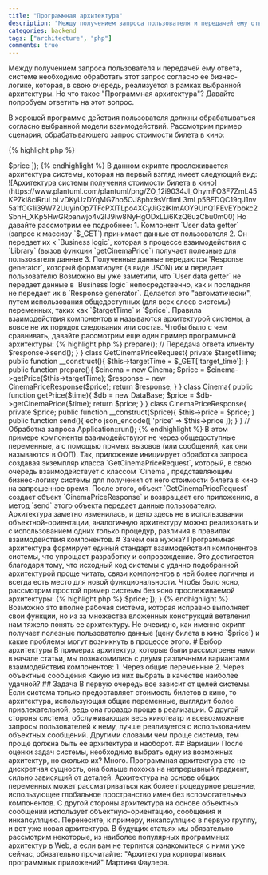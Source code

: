 ```yaml
---
title: "Программная архитектура"
description: "Между получением запроса пользователя и передачей ему ответа, системе необходимо обработать этот запрос согласно ее бизнес-логике, которая, в свою очередь, реализуется в рамках выбранной архитектуры. Но что такое \"Программная архитектура\"? Давайте попробуем ответить на этот вопрос..."
categories: backend
tags: ["architecture", "php"]
comments: true
---
```

Между получением запроса пользователя и передачей ему ответа, системе необходимо обработать этот запрос согласно ее бизнес-логике, которая, в свою очередь, реализуется в рамках выбранной архитектуры. Но что такое "Программная архитектура"? Давайте попробуем ответить на этот вопрос.

В хорошей программе действия пользователя должны обрабатываться согласно выбранной модели взаимодействий. Рассмотрим пример сценария, обрабатывающего запрос стоимости билета в кино:

{% highlight php %}
<?php
// Функция возвращает стоимость билета в кино на данное время

function getCinemaPrice($time){
  ...
}

// Получение данных от пользователя

$targetTime = $_GET['target_time'];

// Бизнес-логика

$price = getCinemaPrice($targetTime);

// Возврат ответа пользователю

echo json_encode([
  'price' => $price
]);
{% endhighlight %}

В данном скрипте прослеживается архитектура системы, которая на первый взгляд имеет следующий вид:

![Архитектура системы получения стоимости билета в кино](https://www.plantuml.com/plantuml/png/ZO_12i9034Jl_OhymFO3F7ZmL45KP7kI8ciRruLbLvDKyUzDYqMG7ho5OJ8phx9sVrflmL3mLp5BEDQC19qJ1nv5a1fOG1i39W72UuyinOp7TFcPXlTLpo4XCyJiGziKlmAOY9UnQ1FEvEYbbkc2SbnH_XKp5HwGRpanwjo4v2IJ9iw8NyHgODxLLi6KzQ6uzCbu0m00)

Но давайте рассмотрим ее подробнее:

1. Компонент `User data getter` (запрос к массиву `$_GET`) принимает данные от пользователя
2. Он передает их к `Business logic`, которая в процессе взаимодействия с `Library` (вызов функции `getCinemaPrice`) получает полезные для пользователя данные
3. Полученные данные передаются `Response generator`, который форматирует (в виде JSON) их и передает пользователю

Возможно вы уже заметили, что `User data getter` не передает данные в `Business logic` непосредственно, как и последняя не передает их в `Response generator`. Делается это "автоматически", путем использования общедоступных (для всех слоев системы) переменных, таких как `$targetTime` и `$price`. Правила взаимодействия компонентов и называются архитектурой системы, а вовсе не их порядок следования или состав.

Чтобы было с чем сравнивать, давайте рассмотрим еще один пример программной архитектуры:

{% highlight php %}
<?php
class Application{
  public static function run(){
    // Получение данных от клиента

    $request = new GetCinemaPriceRequest;
    // Формирование ответа

    $response = $request->prepare();
    // Передача ответа клиенту

    $response->send();
  }
}

class GetCinemaPriceRequest{
  private $targetTime;

  public function __construct(){
    $this->targetTime = $_GET['target_time'];
  }

  public function prepare(){
    $cinema = new Cinema;
    $price = $cinema->getPrice($this->targetTime);
    $response = new CinemaPriceResponse($price);

    return $response;
  }
}

class Cinema{
  public function getPrice($time){
    $db = new DataBase;
    $price = $db->getCinemaPrice($time);

    return $price;
  }
}

class CinemaPriceResponse{
  private $price;

  public function __construct($price){
    $this->price = $price;
  }

  public function send(){
    echo json_encode([
      'price' => $this->price
    ]);
  }
}

// Обработка запроса

Application::run();
{% endhighlight %}

В этом примере компоненты взаимодействуют не через общедоступные переменные, а с помощью прямых вызовов (или сообщений, как они называются в ООП). Так, приложение инициирует обработка запроса создавая экземпляр класса `GetCinemaPriceRequest`, который, в свою очередь взаимодействует с классом `Cinema`, представляющим бизнес-логику системы для получения от него стоимости билета в кино на запрошенное время. После этого, объект `GetCinemaPriceRequest` создает объект `CinemaPriceResponse` и возвращает его приложению, а метод `send` этого объекта передает данные пользователю.

Архитектура заметно изменилась, и дело здесь не в использовании объектной-ориентации, аналогичную архитектуру можно реализовать и с использованием одних только процедур, различия в правилах взаимодействия компонентов.

# Зачем она нужна?

Программная архитектура формирует единый стандарт взаимодействия компонентов системы, что упрощает разработку и сопровождение. Это достигается благодаря тому, что исходный код системы с удачно подобранной архитектурой проще читать, связи компонентов в ней более логичны и всегда есть место для новой функциональности.

Чтобы было ясно, рассмотрим простой пример системы без ясно прослеживаемой архитектуры:

{% highlight php %}
<?php
if(isset($_GET['action'])){
  if($_GET['action'] == 'get_cinema_price'){
    if(isset($_GET['target_time'])){
      $targetTime = $_GET['target_time'];
      if(!empty($targetTime)){
        $db = mysqli_connect(...);
        $stmt = mysqli_prepare($db, 'SELECT price FROM cinema WHERE time = ?');
        ...
      }
      else{
        exit;
      }
    }
    else{
      exit;
    }
  }
}
else{
  header('Location: http://my_site.ru/', true, 301);
}

if(isset($price)){
  echo json_encode([
    'price' => $price;
  ]);
}
{% endhighlight %}

Возможно это вполне рабочая система, которая исправно выполняет свои функции, но из за множества вложенных конструкций ветвления нам тяжело понять ее архитектуру. Не очевидно, как именно скрипт получает полезные пользователю данные (цену билета в кино `$price`) и какие проблемы могут возникнуть в процессе этого.

# Выбор архитектуры

В примерах архитектур, которые были рассмотрены нами в начале статьи, мы познакомились с двумя различными вариантами взаимодействия компонентов:

1. Через общие переменные
2. Через объектные сообщения

Какую из них выбрать в качестве наиболее удачной?

## Задача

В первую очередь все зависит от целей системы. Если система только предоставляет стоимость билетов в кино, то архитектура, использующая общие переменные, выглядит более привлекательной, ведь она гораздо проще в реализации. С другой стороны система, обслуживающая весь кинотеатр и всевозможные запросы пользователей к нему, лучше реализуется с использованием объектных сообщений. Другими словами чем проще система, тем проще должна быть ее архитектура и наоборот.

## Вариации

После оценки задач системы, необходимо выбрать одну из возможных архитектур, но сколько их? Много. Программная архитектура это не дискретная сущность, она больше похожа на непрерывный градиент, сильно зависящий от деталей.

Архитектура на основе общих переменных может рассматриваться как более процедурное решение, использующее глобальное пространство имен без вспомогательных компонентов. С другой стороны архитектура на основе объектных сообщений использует объектную-ориентацию, сообщения и инкапсуляцию. Перенесите, к примеру, инкапсуляцию в первую группу, и вот уже новая архитектура.

В будущих статьях мы обязательно рассмотрим некоторые, из наиболее популярных программных архитектур в Web, а если вам не терпится ознакомиться с ними уже сейчас, обязательно прочитайте: "Архитектура корпоративных программных приложений" Мартина Фаулера.
